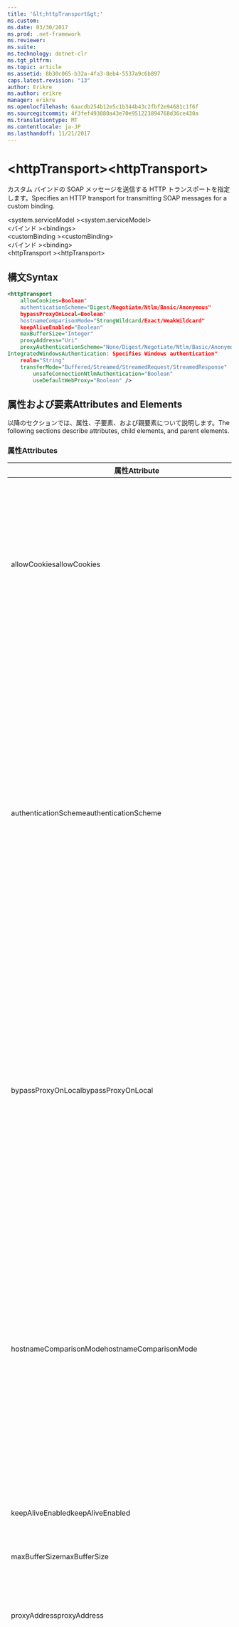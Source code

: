 ```yaml
---
title: '&lt;httpTransport&gt;'
ms.custom: 
ms.date: 03/30/2017
ms.prod: .net-framework
ms.reviewer: 
ms.suite: 
ms.technology: dotnet-clr
ms.tgt_pltfrm: 
ms.topic: article
ms.assetid: 8b30c065-b32a-4fa3-8eb4-5537a9c6b897
caps.latest.revision: "13"
author: Erikre
ms.author: erikre
manager: erikre
ms.openlocfilehash: 6aacdb254b12e5c1b344b43c2fbf2e94681c1f6f
ms.sourcegitcommit: 4f3fef493080a43e70e951223894768d36ce430a
ms.translationtype: MT
ms.contentlocale: ja-JP
ms.lasthandoff: 11/21/2017
---
```

# <a name="lthttptransportgt"></a><span data-ttu-id="a4fae-102">&lt;httpTransport&gt;</span><span class="sxs-lookup"><span data-stu-id="a4fae-102">&lt;httpTransport&gt;</span></span>
<span data-ttu-id="a4fae-103">カスタム バインドの SOAP メッセージを送信する HTTP トランスポートを指定します。</span><span class="sxs-lookup"><span data-stu-id="a4fae-103">Specifies an HTTP transport for transmitting SOAP messages for a custom binding.</span></span>  
  
 <span data-ttu-id="a4fae-104">\<system.serviceModel ></span><span class="sxs-lookup"><span data-stu-id="a4fae-104">\<system.serviceModel></span></span>  
<span data-ttu-id="a4fae-105">\<バインド ></span><span class="sxs-lookup"><span data-stu-id="a4fae-105">\<bindings></span></span>  
<span data-ttu-id="a4fae-106">\<customBinding ></span><span class="sxs-lookup"><span data-stu-id="a4fae-106">\<customBinding></span></span>  
<span data-ttu-id="a4fae-107">\<バインド ></span><span class="sxs-lookup"><span data-stu-id="a4fae-107">\<binding></span></span>  
<span data-ttu-id="a4fae-108">\<httpTransport ></span><span class="sxs-lookup"><span data-stu-id="a4fae-108">\<httpTransport></span></span>  
  
## <a name="syntax"></a><span data-ttu-id="a4fae-109">構文</span><span class="sxs-lookup"><span data-stu-id="a4fae-109">Syntax</span></span>  
  
```xml  
<httpTransport  
    allowCookies=Boolean"  
    authenticationScheme="Digest/Negotiate/Ntlm/Basic/Anonymous"  
    bypassProxyOnLocal=Boolean"  
    hostnameComparisonMode="StrongWildcard/Exact/WeakWildcard"  
    keepAliveEnabled="Boolean"  
    maxBufferSize="Integer"  
    proxyAddress="Uri"  
    proxyAuthenticationScheme="None/Digest/Negotiate/Ntlm/Basic/Anonymous"  
IntegratedWindowsAuthentication: Specifies Windows authentication"  
    realm="String"  
    transferMode="Buffered/Streamed/StreamedRequest/StreamedResponse"  
        unsafeConnectionNtlmAuthentication="Boolean"  
        useDefaultWebProxy="Boolean" />  
```  
  
## <a name="attributes-and-elements"></a><span data-ttu-id="a4fae-110">属性および要素</span><span class="sxs-lookup"><span data-stu-id="a4fae-110">Attributes and Elements</span></span>  
 <span data-ttu-id="a4fae-111">以降のセクションでは、属性、子要素、および親要素について説明します。</span><span class="sxs-lookup"><span data-stu-id="a4fae-111">The following sections describe attributes, child elements, and parent elements.</span></span>  
  
### <a name="attributes"></a><span data-ttu-id="a4fae-112">属性</span><span class="sxs-lookup"><span data-stu-id="a4fae-112">Attributes</span></span>  
  
|<span data-ttu-id="a4fae-113">属性</span><span class="sxs-lookup"><span data-stu-id="a4fae-113">Attribute</span></span>|<span data-ttu-id="a4fae-114">説明</span><span class="sxs-lookup"><span data-stu-id="a4fae-114">Description</span></span>|  
|---------------|-----------------|  
|<span data-ttu-id="a4fae-115">allowCookies</span><span class="sxs-lookup"><span data-stu-id="a4fae-115">allowCookies</span></span>|<span data-ttu-id="a4fae-116">クライアントがクッキーを受け入れて、それらを今後の要求に反映させるかどうかを指定するブール値です。</span><span class="sxs-lookup"><span data-stu-id="a4fae-116">A Boolean value that specifies whether the client accepts cookies and propagates them on future requests.</span></span> <span data-ttu-id="a4fae-117">既定値は、`false` です。</span><span class="sxs-lookup"><span data-stu-id="a4fae-117">The default is `false`.</span></span><br /><br /> <span data-ttu-id="a4fae-118">この属性はクッキーを使用する ASMX Web サービスと対話する場合に使用できます。</span><span class="sxs-lookup"><span data-stu-id="a4fae-118">You can use this attribute when you interact with ASMX Web services that use cookies.</span></span> <span data-ttu-id="a4fae-119">この方法で、サーバーから返されるクッキーを、それ以降のサービスに対するすべてのクライアント要求に自動的にコピーできます。</span><span class="sxs-lookup"><span data-stu-id="a4fae-119">In this way, you can be sure that the cookies returned from the server are automatically copied to all future client requests for that service.</span></span>|  
|<span data-ttu-id="a4fae-120">authenticationScheme</span><span class="sxs-lookup"><span data-stu-id="a4fae-120">authenticationScheme</span></span>|<span data-ttu-id="a4fae-121">HTTP リスナーにより処理されているクライアント要求の認証に使用するプロトコルを指定します。</span><span class="sxs-lookup"><span data-stu-id="a4fae-121">Specifies the protocol used to authenticate client requests being processed by an HTTP listener.</span></span> <span data-ttu-id="a4fae-122">以下の値が有効です。</span><span class="sxs-lookup"><span data-stu-id="a4fae-122">Valid values include the following:</span></span><br /><br /> <span data-ttu-id="a4fae-123">-Digest: ダイジェスト認証を指定します。</span><span class="sxs-lookup"><span data-stu-id="a4fae-123">-   Digest: Specifies digest authentication.</span></span><br /><span data-ttu-id="a4fae-124">-Negotiate: クライアントとネゴシエートし認証方式を決定します。</span><span class="sxs-lookup"><span data-stu-id="a4fae-124">-   Negotiate: Negotiates with the client to determine the authentication scheme.</span></span> <span data-ttu-id="a4fae-125">クライアントとサーバーの両方が Kerberos をサポートする場合は、この方式が使用されます。それ以外の場合は NTLM が使用されます。</span><span class="sxs-lookup"><span data-stu-id="a4fae-125">If both client and server support Kerberos, it is used; otherwise, NTLM is used.</span></span><br /><span data-ttu-id="a4fae-126">-Ntlm: NTLM 認証を指定します。</span><span class="sxs-lookup"><span data-stu-id="a4fae-126">-   Ntlm: Specifies NTLM authentication.</span></span><br /><span data-ttu-id="a4fae-127">-基本: は、基本認証を指定します。</span><span class="sxs-lookup"><span data-stu-id="a4fae-127">-   Basic: Specifies basic authentication.</span></span><br /><span data-ttu-id="a4fae-128">-Anonymous: 匿名認証を指定します。</span><span class="sxs-lookup"><span data-stu-id="a4fae-128">-   Anonymous: Specifies anonymous authentication.</span></span><br /><br /> <span data-ttu-id="a4fae-129">既定は Anonymous です。</span><span class="sxs-lookup"><span data-stu-id="a4fae-129">The default is Anonymous.</span></span> <span data-ttu-id="a4fae-130">この属性は <xref:System.Net.AuthenticationSchemes> 型です。</span><span class="sxs-lookup"><span data-stu-id="a4fae-130">This attribute is of type <xref:System.Net.AuthenticationSchemes>.</span></span> <span data-ttu-id="a4fae-131">この属性は 1 回だけ設定できます。</span><span class="sxs-lookup"><span data-stu-id="a4fae-131">This attribute can only be set once.</span></span>|  
|<span data-ttu-id="a4fae-132">bypassProxyOnLocal</span><span class="sxs-lookup"><span data-stu-id="a4fae-132">bypassProxyOnLocal</span></span>|<span data-ttu-id="a4fae-133">ローカル アドレスでプロキシ サーバーをバイパスするかどうかを示すブール値。</span><span class="sxs-lookup"><span data-stu-id="a4fae-133">A Boolean value that indicates whether to bypass the proxy server for local addresses.</span></span> <span data-ttu-id="a4fae-134">既定値は、`false` です。</span><span class="sxs-lookup"><span data-stu-id="a4fae-134">The default is `false`.</span></span><br /><br /> <span data-ttu-id="a4fae-135">ローカル アドレスは、ローカル LAN またはイントラネット上にあるアドレスです。</span><span class="sxs-lookup"><span data-stu-id="a4fae-135">A local address is one that is on the local LAN or intranet.</span></span><br /><br /> [!INCLUDE[indigo1](../../../../../includes/indigo1-md.md)]<span data-ttu-id="a4fae-136"> は、サービス アドレスが http://localhost で始まる場合は常にプロキシを無視します。</span><span class="sxs-lookup"><span data-stu-id="a4fae-136"> always ignores the proxy if the service address begins with http://localhost.</span></span><br /><br /> <span data-ttu-id="a4fae-137">クライアントが同じマシン上のサービスと対話するときにプロキシを経由させる場合は、localhost ではなくホスト名を使用する必要があります。</span><span class="sxs-lookup"><span data-stu-id="a4fae-137">You should use the host name rather than localhost if you want clients to go through a proxy when talking to services on the same machine.</span></span>|  
|<span data-ttu-id="a4fae-138">hostnameComparisonMode</span><span class="sxs-lookup"><span data-stu-id="a4fae-138">hostnameComparisonMode</span></span>|<span data-ttu-id="a4fae-139">URI の解析に使用する HTTP ホスト名比較モードを指定します。</span><span class="sxs-lookup"><span data-stu-id="a4fae-139">Specifies the HTTP hostname comparison mode used to parse URIs.</span></span> <span data-ttu-id="a4fae-140">有効な値は次のとおりです。</span><span class="sxs-lookup"><span data-stu-id="a4fae-140">Valid values are,</span></span><br /><br /> <span data-ttu-id="a4fae-141">-StrongWildcard: (「+」)、指定されたスキーム、ポートと相対 URI のコンテキストですべてのホスト名に一致します。</span><span class="sxs-lookup"><span data-stu-id="a4fae-141">-   StrongWildcard: ("+") matches all possible hostnames in the context of the specified scheme, port and relative URI.</span></span><br /><span data-ttu-id="a4fae-142">厳密: ワイルドカードは使用できません。</span><span class="sxs-lookup"><span data-stu-id="a4fae-142">-   Exact: no wildcards</span></span><br /><span data-ttu-id="a4fae-143">-WeakWildcard: ("*") または厳密なワイルドカードのメカニズムにより、指定されたスキーム、ポートと対応していない明示的に相対の UIR のコンテキストですべての可能なホスト名と一致します。</span><span class="sxs-lookup"><span data-stu-id="a4fae-143">-   WeakWildcard: ("*") matches all possible hostname in the context of the specified scheme, port and relative UIR that have not been matched explicitly or through the strong wildcard mechanism.</span></span><br /><br /> <span data-ttu-id="a4fae-144">既定値は StrongWildcard です。</span><span class="sxs-lookup"><span data-stu-id="a4fae-144">The default is StrongWildcard.</span></span> <span data-ttu-id="a4fae-145">この属性は `System.ServiceModel.HostnameComparisonMode` 型です。</span><span class="sxs-lookup"><span data-stu-id="a4fae-145">This attribute is of type `System.ServiceModel.HostnameComparisonMode`.</span></span>|  
|<span data-ttu-id="a4fae-146">keepAliveEnabled</span><span class="sxs-lookup"><span data-stu-id="a4fae-146">keepAliveEnabled</span></span>|<span data-ttu-id="a4fae-147">インターネット リソースへの永続的な接続を行うかどうかを示すブール値。</span><span class="sxs-lookup"><span data-stu-id="a4fae-147">A Boolean value that specifies whether to make a persistent connection to the internet resource.</span></span>|  
|<span data-ttu-id="a4fae-148">maxBufferSize</span><span class="sxs-lookup"><span data-stu-id="a4fae-148">maxBufferSize</span></span>|<span data-ttu-id="a4fae-149">バッファーの最大サイズを指定する正の整数です。</span><span class="sxs-lookup"><span data-stu-id="a4fae-149">A positive integer that specifies the maximum size of the buffer.</span></span> <span data-ttu-id="a4fae-150">既定値は 524288 です</span><span class="sxs-lookup"><span data-stu-id="a4fae-150">The default is 524288</span></span>|  
|<span data-ttu-id="a4fae-151">proxyAddress</span><span class="sxs-lookup"><span data-stu-id="a4fae-151">proxyAddress</span></span>|<span data-ttu-id="a4fae-152">HTTP プロキシのアドレスを指定する URI。</span><span class="sxs-lookup"><span data-stu-id="a4fae-152">A URI that specifies the address of the HTTP proxy.</span></span> <span data-ttu-id="a4fae-153">`useSystemWebProxy` が `true` の場合、この設定を `null` にする必要があります。</span><span class="sxs-lookup"><span data-stu-id="a4fae-153">If `useSystemWebProxy` is `true`, this setting must be `null`.</span></span> <span data-ttu-id="a4fae-154">既定値は、`null` です。</span><span class="sxs-lookup"><span data-stu-id="a4fae-154">The default is `null`.</span></span>|  
|<span data-ttu-id="a4fae-155">proxyAuthenticationScheme</span><span class="sxs-lookup"><span data-stu-id="a4fae-155">proxyAuthenticationScheme</span></span>|<span data-ttu-id="a4fae-156">HTTP プロキシにより処理されているクライアント要求の認証に使用するプロトコルを指定します。</span><span class="sxs-lookup"><span data-stu-id="a4fae-156">Specifies the protocol used for authenticating client requests being processed by an HTTP proxy.</span></span> <span data-ttu-id="a4fae-157">以下の値が有効です。</span><span class="sxs-lookup"><span data-stu-id="a4fae-157">Valid values include the following:</span></span><br /><br /> <span data-ttu-id="a4fae-158">-None: 認証は実行されません。</span><span class="sxs-lookup"><span data-stu-id="a4fae-158">-   None: No authentication is performed.</span></span><br /><span data-ttu-id="a4fae-159">-Digest: ダイジェスト認証を指定します。</span><span class="sxs-lookup"><span data-stu-id="a4fae-159">-   Digest: Specifies digest authentication.</span></span><br /><span data-ttu-id="a4fae-160">-Negotiate: クライアントとネゴシエートし認証方式を決定します。</span><span class="sxs-lookup"><span data-stu-id="a4fae-160">-   Negotiate: Negotiates with the client to determine the authentication scheme.</span></span> <span data-ttu-id="a4fae-161">クライアントとサーバーの両方が Kerberos をサポートする場合は、この方式が使用されます。それ以外の場合は NTLM が使用されます。</span><span class="sxs-lookup"><span data-stu-id="a4fae-161">If both client and server support Kerberos, it is used; otherwise, NTLM is used.</span></span><br /><span data-ttu-id="a4fae-162">-Ntlm: NTLM 認証を指定します。</span><span class="sxs-lookup"><span data-stu-id="a4fae-162">-   Ntlm: Specifies NTLM authentication.</span></span><br /><span data-ttu-id="a4fae-163">-基本: は、基本認証を指定します。</span><span class="sxs-lookup"><span data-stu-id="a4fae-163">-   Basic: Specifies basic authentication.</span></span><br /><span data-ttu-id="a4fae-164">-Anonymous: 匿名認証を指定します。</span><span class="sxs-lookup"><span data-stu-id="a4fae-164">-   Anonymous: Specifies anonymous authentication.</span></span><br /><span data-ttu-id="a4fae-165">-IntegratedWindowsAuthentication: Windows 認証を指定します。</span><span class="sxs-lookup"><span data-stu-id="a4fae-165">-   IntegratedWindowsAuthentication: Specifies Windows authentication.</span></span><br /><br /> <span data-ttu-id="a4fae-166">既定は Anonymous です。</span><span class="sxs-lookup"><span data-stu-id="a4fae-166">The default is Anonymous.</span></span> <span data-ttu-id="a4fae-167">この属性は <xref:System.Net.AuthenticationSchemes> 型です。</span><span class="sxs-lookup"><span data-stu-id="a4fae-167">This attribute is of type <xref:System.Net.AuthenticationSchemes>.</span></span>|  
|<span data-ttu-id="a4fae-168">realm</span><span class="sxs-lookup"><span data-stu-id="a4fae-168">realm</span></span>|<span data-ttu-id="a4fae-169">プロキシおよびサーバーで使用するレルムを指定する文字列です。</span><span class="sxs-lookup"><span data-stu-id="a4fae-169">A string that specifies the realm to use on the proxy/server.</span></span> <span data-ttu-id="a4fae-170">既定値は空の文字列です。</span><span class="sxs-lookup"><span data-stu-id="a4fae-170">The default is an empty string.</span></span><br /><br /> <span data-ttu-id="a4fae-171">サーバーは、レルムを使用して、保護されたリソースをパーティションに分割します。</span><span class="sxs-lookup"><span data-stu-id="a4fae-171">Servers use realms to partition protected resources.</span></span> <span data-ttu-id="a4fae-172">パーティションごとに、独自の認証方式と承認データベースの両方、またはそのいずれかを指定できます。</span><span class="sxs-lookup"><span data-stu-id="a4fae-172">Each partition can have its own authentication scheme and/or authorization database.</span></span> <span data-ttu-id="a4fae-173">レルムは、基本認証およびダイジェスト認証だけに使用されます。</span><span class="sxs-lookup"><span data-stu-id="a4fae-173">Realms are used only for basic and digest authentication.</span></span> <span data-ttu-id="a4fae-174">クライアントが正常に認証されると、その認証は特定のレルムのすべてのリソースに対して有効となります。</span><span class="sxs-lookup"><span data-stu-id="a4fae-174">After a client successfully authenticates, the authentication is valid for all resources in a given realm.</span></span> <span data-ttu-id="a4fae-175">レルムの詳細については、http://www.ietf.org の RFC 2617 を参照してください。</span><span class="sxs-lookup"><span data-stu-id="a4fae-175">For a detailed description of realms, see RFC 2617 at http://www.ietf.org.</span></span>|  
|<span data-ttu-id="a4fae-176">transferMode</span><span class="sxs-lookup"><span data-stu-id="a4fae-176">transferMode</span></span>|<span data-ttu-id="a4fae-177">メッセージが要求や応答をバッファーするか、ストリーミングするかを指定します。</span><span class="sxs-lookup"><span data-stu-id="a4fae-177">Specifies whether messages are buffered or streamed or a request or response.</span></span> <span data-ttu-id="a4fae-178">以下の値が有効です。</span><span class="sxs-lookup"><span data-stu-id="a4fae-178">Valid values include the following:</span></span><br /><br /> <span data-ttu-id="a4fae-179">-Buffered: 要求および応答メッセージをバッファーします。</span><span class="sxs-lookup"><span data-stu-id="a4fae-179">-   Buffered: The request and response messages are buffered.</span></span><br /><span data-ttu-id="a4fae-180">ストリーミングを使用: 要求および応答メッセージをストリーミングします。</span><span class="sxs-lookup"><span data-stu-id="a4fae-180">-   Streamed: The request and response messages are streamed.</span></span><br /><span data-ttu-id="a4fae-181">-StreamedRequest: 要求メッセージをストリーミングし、応答メッセージをバッファーします。</span><span class="sxs-lookup"><span data-stu-id="a4fae-181">-   StreamedRequest: The request message is streamed and the response message is buffered.</span></span><br /><span data-ttu-id="a4fae-182">-StreamedResponse: 要求メッセージをバッファーし、応答メッセージをストリーミングします。</span><span class="sxs-lookup"><span data-stu-id="a4fae-182">-   StreamedResponse: The request message is buffered and the response message is streamed.</span></span><br /><br /> <span data-ttu-id="a4fae-183">既定値はバッファーです。</span><span class="sxs-lookup"><span data-stu-id="a4fae-183">The default is Buffered.</span></span> <span data-ttu-id="a4fae-184">この属性は <xref:System.ServiceModel.TransferMode> 型です。</span><span class="sxs-lookup"><span data-stu-id="a4fae-184">This attribute is of type <xref:System.ServiceModel.TransferMode> .</span></span>|  
|<span data-ttu-id="a4fae-185">unsafeConnectionNtlmAuthentication</span><span class="sxs-lookup"><span data-stu-id="a4fae-185">unsafeConnectionNtlmAuthentication</span></span>|<span data-ttu-id="a4fae-186">サーバー上で安全ではない接続共有を有効にするかどうかを指定するブール値です。</span><span class="sxs-lookup"><span data-stu-id="a4fae-186">A Boolean value that specifies whether Unsafe Connection Sharing is enabled on the server.</span></span> <span data-ttu-id="a4fae-187">既定値は、`false` です。</span><span class="sxs-lookup"><span data-stu-id="a4fae-187">The default is `false`.</span></span> <span data-ttu-id="a4fae-188">有効な場合、NTLM 認証は、TCP 接続ごとに 1 回実行されます。</span><span class="sxs-lookup"><span data-stu-id="a4fae-188">If enabled, NTLM authentication is performed once on each TCP connection.</span></span>|  
|<span data-ttu-id="a4fae-189">useDefaultWebProxy</span><span class="sxs-lookup"><span data-stu-id="a4fae-189">useDefaultWebProxy</span></span>|<span data-ttu-id="a4fae-190">ユーザー固有の設定ではなく、コンピューター全体のプロキシ設定を使用するかどうかを指定するブール値です。</span><span class="sxs-lookup"><span data-stu-id="a4fae-190">A Boolean value that specifies whether the machine-wide proxy settings are used rather than the user specific settings.</span></span> <span data-ttu-id="a4fae-191">既定値は、`true` です。</span><span class="sxs-lookup"><span data-stu-id="a4fae-191">The default is `true`.</span></span>|  
  
### <a name="child-elements"></a><span data-ttu-id="a4fae-192">子要素</span><span class="sxs-lookup"><span data-stu-id="a4fae-192">Child Elements</span></span>  
 <span data-ttu-id="a4fae-193">なし</span><span class="sxs-lookup"><span data-stu-id="a4fae-193">None</span></span>  
  
### <a name="parent-elements"></a><span data-ttu-id="a4fae-194">親要素</span><span class="sxs-lookup"><span data-stu-id="a4fae-194">Parent Elements</span></span>  
  
|<span data-ttu-id="a4fae-195">要素</span><span class="sxs-lookup"><span data-stu-id="a4fae-195">Element</span></span>|<span data-ttu-id="a4fae-196">説明</span><span class="sxs-lookup"><span data-stu-id="a4fae-196">Description</span></span>|  
|-------------|-----------------|  
|[<span data-ttu-id="a4fae-197">\<バインド ></span><span class="sxs-lookup"><span data-stu-id="a4fae-197">\<binding></span></span>](../../../../../docs/framework/misc/binding.md)|<span data-ttu-id="a4fae-198">カスタム バインドのすべてのバインド機能を定義します。</span><span class="sxs-lookup"><span data-stu-id="a4fae-198">Defines all binding capabilities of the custom binding.</span></span>|  
  
## <a name="remarks"></a><span data-ttu-id="a4fae-199">コメント</span><span class="sxs-lookup"><span data-stu-id="a4fae-199">Remarks</span></span>  
 <span data-ttu-id="a4fae-200">`httpTransport` 要素は、HTTP トランスポート プロトコルを実装するカスタム バインディングを作成する場合の開始点となります。</span><span class="sxs-lookup"><span data-stu-id="a4fae-200">The `httpTransport` element is the starting point for creating a custom binding that implements the HTTP transport protocol.</span></span> <span data-ttu-id="a4fae-201">HTTP は、相互運用性のために使用される主要なトランスポートです。</span><span class="sxs-lookup"><span data-stu-id="a4fae-201">HTTP is the primary transport used for interoperability purposes.</span></span> <span data-ttu-id="a4fae-202">[!INCLUDE[indigo1](../../../../../includes/indigo1-md.md)] は、他の非 [!INCLUDE[indigo2](../../../../../includes/indigo2-md.md)] Web サービス スタックとの相互運用性を保証するために、このトランスポートをサポートします。</span><span class="sxs-lookup"><span data-stu-id="a4fae-202">This transport is supported by the [!INCLUDE[indigo1](../../../../../includes/indigo1-md.md)] to ensure interoperability with other non-[!INCLUDE[indigo2](../../../../../includes/indigo2-md.md)] Web services stacks.</span></span>  
  
## <a name="see-also"></a><span data-ttu-id="a4fae-203">関連項目</span><span class="sxs-lookup"><span data-stu-id="a4fae-203">See Also</span></span>  
 <xref:System.ServiceModel.Configuration.HttpTransportElement>  
 <xref:System.ServiceModel.Channels.HttpTransportBindingElement>  
 <xref:System.ServiceModel.Channels.TransportBindingElement>  
 <xref:System.ServiceModel.Channels.CustomBinding>  
 [<span data-ttu-id="a4fae-204">トランスポート</span><span class="sxs-lookup"><span data-stu-id="a4fae-204">Transports</span></span>](../../../../../docs/framework/wcf/feature-details/transports.md)  
 [<span data-ttu-id="a4fae-205">トランスポートの選択</span><span class="sxs-lookup"><span data-stu-id="a4fae-205">Choosing a Transport</span></span>](../../../../../docs/framework/wcf/feature-details/choosing-a-transport.md)  
 [<span data-ttu-id="a4fae-206">バインディング</span><span class="sxs-lookup"><span data-stu-id="a4fae-206">Bindings</span></span>](../../../../../docs/framework/wcf/bindings.md)  
 [<span data-ttu-id="a4fae-207">バインディングの拡張</span><span class="sxs-lookup"><span data-stu-id="a4fae-207">Extending Bindings</span></span>](../../../../../docs/framework/wcf/extending/extending-bindings.md)  
 [<span data-ttu-id="a4fae-208">カスタム バインド</span><span class="sxs-lookup"><span data-stu-id="a4fae-208">Custom Bindings</span></span>](../../../../../docs/framework/wcf/extending/custom-bindings.md)  
 [<span data-ttu-id="a4fae-209">\<customBinding ></span><span class="sxs-lookup"><span data-stu-id="a4fae-209">\<customBinding></span></span>](../../../../../docs/framework/configure-apps/file-schema/wcf/custombinding.md)
